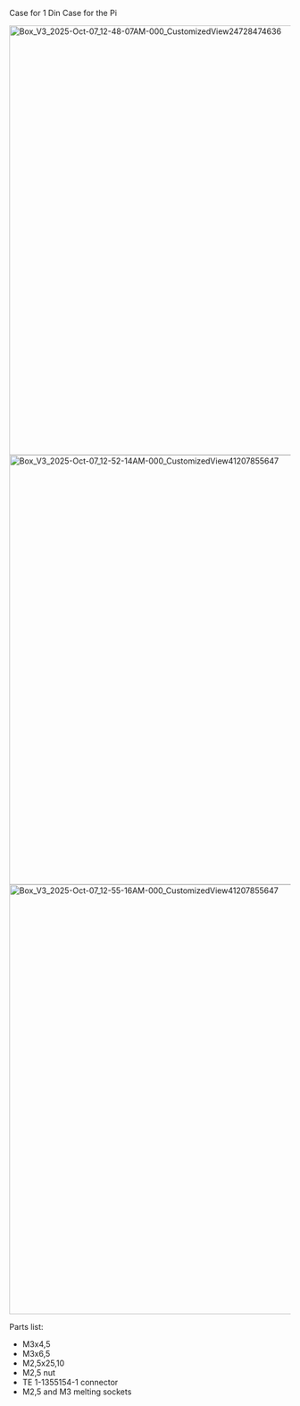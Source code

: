 Case for 1 Din Case for the Pi

<img width="1024" height="768" alt="Box_V3_2025-Oct-07_12-48-07AM-000_CustomizedView24728474636" src="https://github.com/user-attachments/assets/dbbcbb94-f1b3-490f-b4f9-9ab2a0d1496e" />

<img width="1024" height="768" alt="Box_V3_2025-Oct-07_12-52-14AM-000_CustomizedView41207855647" src="https://github.com/user-attachments/assets/9501ca70-affc-47f0-b136-62ce5a0e0fcd" />

<img width="1024" height="768" alt="Box_V3_2025-Oct-07_12-55-16AM-000_CustomizedView41207855647" src="https://github.com/user-attachments/assets/68177433-6289-4415-8aae-4d9abe3928ed" />

Parts list:
- M3x4,5
- M3x6,5
- M2,5x25,10
- M2,5 nut
- TE 1-1355154-1 connector
- M2,5 and M3 melting sockets
